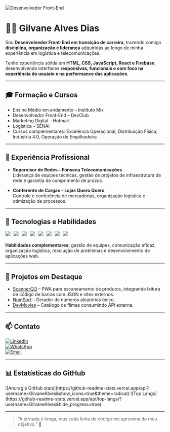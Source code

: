 ![Desenvolvedor Front-End](https://img.shields.io/badge/Desenvolvedor-Front--End-blue?style=for-the-badge)

# 👨‍💻 Gilvane Alves Dias

Sou **Desenvolvedor Front-End em transição de carreira**, trazendo comigo **disciplina, organização e liderança** adquiridas ao longo de minha experiência em logística e telecomunicações.  

Tenho experiência sólida em **HTML, CSS, JavaScript, React e Firebase**, desenvolvendo interfaces **responsivas, funcionais e com foco na experiência do usuário e na performance das aplicações**.

---

## 🎓 Formação e Cursos

- Ensino Médio em andamento – Instituto Mix  
- Desenvolvedor Front-End – DevClub  
- Marketing Digital – Hotmart  
- Logística – SENAI  
- Cursos complementares: Excelência Operacional, Distribuição Física, Indústria 4.0, Operação de Empilhadeira  

---

## 💼 Experiência Profissional

- **Supervisor de Redes – Fonseca Telecomunicações**  
  Liderança de equipes técnicas, gestão de projetos de infraestrutura de rede e garantia de cumprimento de prazos.

- **Conferente de Cargas – Lojas Quero Quero**  
  Controle e conferência de mercadorias, organização logística e otimização de processos.

---

## 🚀 Tecnologias e Habilidades

<div style="display: flex; flex-wrap: wrap; gap: 10px; margin-bottom: 20px;">
  <img src="https://img.shields.io/badge/HTML5-E34F26?style=for-the-badge&logo=html5&logoColor=white"/>
  <img src="https://img.shields.io/badge/CSS3-1572B6?style=for-the-badge&logo=css3&logoColor=white"/>
  <img src="https://img.shields.io/badge/JavaScript-F7DF1E?style=for-the-badge&logo=javascript&logoColor=black"/>
  <img src="https://img.shields.io/badge/React-20232A?style=for-the-badge&logo=react&logoColor=61DAFB"/>
  <img src="https://img.shields.io/badge/Firebase-FFCA28?style=for-the-badge&logo=firebase&logoColor=white"/>
  <img src="https://img.shields.io/badge/TailwindCSS-38B2AC?style=for-the-badge&logo=tailwind-css&logoColor=white"/>
  <img src="https://img.shields.io/badge/Node.js-339933?style=for-the-badge&logo=node.js&logoColor=white"/>
  <img src="https://img.shields.io/badge/Figma-F24E1E?style=for-the-badge&logo=figma&logoColor=white"/>
</div>

**Habilidades complementares:** gestão de equipes, comunicação eficaz, organização logística, resolução de problemas e desenvolvimento de aplicações web.

---

## 📂 Projetos em Destaque

- [ScannerQQ](https://github.com/GilvaneAlves/ScannerQQ) – PWA para escaneamento de produtos, integrando leitura de código de barras com JSON e sites externos.  
- [NumSort](https://github.com/GilvaneAlves/NumSort) – Gerador de números aleatórios único.  
- [DevMovies](https://github.com/GilvaneAlves/DevMovies) – Catálogo de filmes consumindo API externa.

---

## 📫 Contato

[![LinkedIn](https://img.shields.io/badge/-LinkedIn-blue?style=for-the-badge&logo=linkedin&logoColor=white)](https://www.linkedin.com/in/gilvane-alves-dias/)  
[![WhatsApp](https://img.shields.io/badge/-WhatsApp-25D366?style=for-the-badge&logo=whatsapp&logoColor=white)](https://wa.me/5551999709417)  
[![Email](https://img.shields.io/badge/-Email-D14836?style=for-the-badge&logo=gmail&logoColor=white)](mailto:gilwanealwes@gmail.com)

---

## 📊 Estatísticas do GitHub

<div style="display: flex; flex-wrap: wrap; gap: 20px;">
  ![Anurag's GitHub stats](https://github-readme-stats.vercel.app/api?username=GilvaneAlves&show_icons=true&theme=radical)
  ![Top Langs](https://github-readme-stats.vercel.app/api/top-langs/?username=GilvaneAlves&hide_progress=true)
</div>

---

> “A jornada é longa, mas cada linha de código me aproxima do meu objetivo.” 🚀
